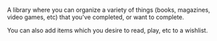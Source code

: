 A library where you can organize a variety of things (books, magazines, video games, etc) that you've completed, or want to complete.

You can also add items which you desire to read, play, etc to a wishlist.